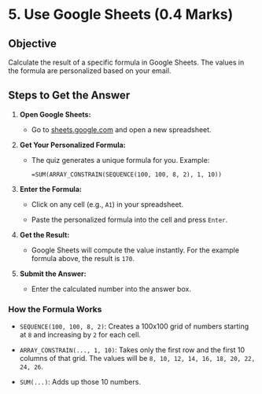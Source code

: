 # 5. Use Google Sheets (0.4 Marks)

Objective
---------

Calculate the result of a specific formula in Google Sheets. The values in the formula are personalized based on your email.

Steps to Get the Answer
-----------------------

1. **Open Google Sheets:**

    - Go to [sheets.google.com](https://sheets.google.com "null") and open a new spreadsheet.

2. **Get Your Personalized Formula:**

    - The quiz generates a unique formula for you. Example:

        ```xls
        =SUM(ARRAY_CONSTRAIN(SEQUENCE(100, 100, 8, 2), 1, 10))
        ```

3. **Enter the Formula:**

    - Click on any cell (e.g., `A1`) in your spreadsheet.

    - Paste the personalized formula into the cell and press `Enter`.

4. **Get the Result:**

    - Google Sheets will compute the value instantly. For the example formula above, the result is `170`.

5. **Submit the Answer:**

    - Enter the calculated number into the answer box.

### How the Formula Works

- `SEQUENCE(100, 100, 8, 2)`: Creates a 100x100 grid of numbers starting at `8` and increasing by `2` for each cell.

- `ARRAY_CONSTRAIN(..., 1, 10)`: Takes only the first row and the first 10 columns of that grid. The values will be `8, 10, 12, 14, 16, 18, 20, 22, 24, 26`.

- `SUM(...)`: Adds up those 10 numbers.
